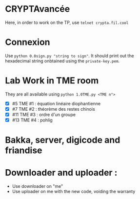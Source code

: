 # CRYPTAvancée
Here, in order to work on the TP, use `telnet crypta.fil.cool`

# Connexion 
Use `python 0.0sign.py "string to sign"`. It should print out the hexadecimal string onbtained using the `private-key.pem`. 

# Lab Work in TME room
They are all available using `python 1.0TME.py <TME n°>`
- [x] #5 TME 	#1 : équation linéaire diophantienne
- [x] #7 TME 	#2 : théorème des restes chinois
- [x] #11 TME 	#3 : ordre d'un groupe
- [x] #13 TME 	#4 : pohlig

# Bakka, server, digicode and friandise



# Downloader and uploader :

- Use downloader on "me"
- Use uploader on me with the new code, voiding the warranty 